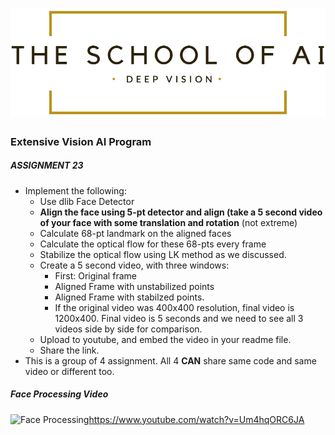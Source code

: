 # ![LOGO](images/LOGO.png)



### 					                    									Extensive Vision AI Program

##### ASSIGNMENT 23

- Implement the following:
  - Use dlib Face Detector 
  - **Align the face using 5-pt detector and align (take a 5 second video of your face with some translation and rotation** (not extreme)
  - Calculate 68-pt landmark on the aligned faces
  - Calculate the optical flow for these 68-pts every frame
  - Stabilize the optical flow using LK method as we discussed. 
  - Create a 5 second video, with three windows:
    - First: Original frame
    - Aligned Frame with unstabilized points
    - Aligned Frame with stabilzed points. 
    - If the original video was 400x400 resolution, final video is 1200x400. Final video is 5 seconds and we need to see all 3 videos side by side for comparison. 
  - Upload to youtube, and embed the video in your readme file. 
  - Share the link. 
- This is a group of 4 assignment. All 4 **CAN** share same code and same video or different too. 



##### Face Processing Video

![Face Processing](https://img.youtube.com/vi/Um4hqORC6JA/maxresdefault.jpg)https://www.youtube.com/watch?v=Um4hqORC6JA